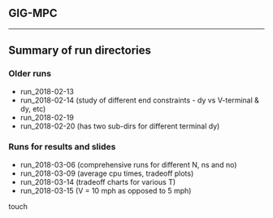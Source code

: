 ## GIG-MPC
____________________________________________________

## Summary of run directories

### Older runs
- run_2018-02-13
- run_2018-02-14 (study of different end constraints - dy vs V-terminal & dy, etc)
- run_2018-02-19
- run_2018-02-20 (has two sub-dirs for different terminal dy)

### Runs for results and slides
- run_2018-03-06 (comprehensive runs for different N, ns and no)
- run_2018-03-09 (average cpu times, tradeoff plots)
- run_2018-03-14 (tradeoff charts for various T)
- run_2018-03-15 (V = 10 mph as opposed to 5 mph)

touch


